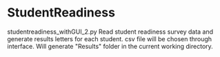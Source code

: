 # StudentReadiness
studentreadiness_withGUI_2.py
Read student readiness survey data and generate results letters for each student.
csv file will be chosen through interface.
Will generate "Results" folder in the current working directory.
